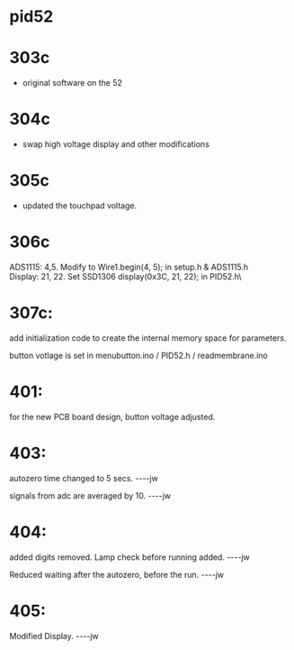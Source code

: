 # pid52

# 303c 
- original software on the 52

# 304c 
- swap high voltage display and other modifications

# 305c
- updated the touchpad voltage.

# 306c
ADS1115: 4,5. Modify to Wire1.begin(4, 5);   in setup.h & ADS1115.h\
Display: 21, 22. Set SSD1306  display(0x3C, 21, 22);  in PID52.h\

# 307c:
add initialization code to create the internal memory space for parameters.

button votlage is set in menubutton.ino / PID52.h / readmembrane.ino 

# 401:
for the new PCB board design, button voltage adjusted.

# 403:
autozero time changed to 5 secs. ----jw

signals from adc are averaged by 10. ----jw

# 404:
added digits removed. Lamp check before running added. ----jw

Reduced waiting after the autozero, before the run. ----jw

# 405:
Modified Display. ----jw
